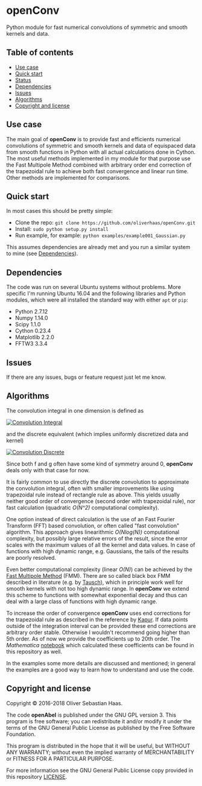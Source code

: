 
# openConv
Python module for fast numerical convolutions of symmetric and smooth kernels and data.


## Table of contents

- [Use case](#use-case)
- [Quick start](#quick-start)
- [Status](#status)
- [Dependencies](#dependencies)
- [Issues](#issues)
- [Algorithms](#algorithms)
- [Copyright and license](#copyright-and-license)


## Use case

The main goal of **openConv** is to provide fast and efficients numerical convolutions of symmetric and smooth kernels and data of equispaced data
from smooth functions in Python with all actual calculations done in Cython. 
The most useful methods implemented in my module for that purpose use the Fast Multipole Method combined with
arbitrary order end correction of the trapezoidal rule to achieve both fast convergence and linear run time. Other methods are implemented
for comparisons.



## Quick start

In most cases this should be pretty simple:

- Clone the repo: `git clone https://github.com/oliverhaas/openConv.git`
- Install: `sudo python setup.py install`
- Run example, for example: `python examples/example001_Gaussian.py`

This assumes dependencies are already met and you run a similar system to mine (see [Dependencies](#dependencies)).


## Dependencies

The code was run on several Ubuntu systems without problems. More specific I'm running Ubuntu 16.04 and the following libraries and
Python modules, which were all installed the standard way with either `apt` or `pip`:
- Python 2.7.12
- Numpy 1.14.0
- Scipy 1.1.0
- Cython 0.23.4
- Matplotlib 2.2.0
- FFTW3 3.3.4


## Issues

If there are any issues, bugs or feature request just let me know.

## Algorithms

The convolution integral in one dimension is defined as

<a href="https://www.codecogs.com/eqnedit.php?latex=(f*g)(t)=\int_{-\infty}^\infty{}f(\tau)g(t-\tau)d\tau" target="_blank">
<img src="https://latex.codecogs.com/gif.latex?F(y)=(f*g)(t)=\int_{-\infty}^\infty{}f(\tau)g(t-\tau)d\tau" title="Convolution Integral" /></a>

and the discrete equivalent (which implies uniformly discretized data and kernel)

<a href="https://www.codecogs.com/eqnedit.php?latex=(f*g)[n]=\sum_{m=-\infty}^\infty{}f[m]g[n-m]" target="_blank">
<img src="https://latex.codecogs.com/gif.latex?F(y)=(f*g)[n]=\sum_{m=-\infty}^\infty{}f[m]g[n-m]" title="Convolution Discrete" /></a>

Since both f and g often have some kind of symmetry around 0, **openConv** deals only with that case for now.

It is fairly common to use directly the discrete convolution to approximate the convolution integral, often with smaller
improvements like using trapezoidal rule instead of rectangle rule as above. This yields usually neither good order of convergence
(second order with trapezoidal rule), nor fast calculation (quadratic *O(N^2)* computational complexity).

One option instead of direct calculation is the use of an Fast Fourier Transform (FFT) based convolution, or often called
"fast convolution" algorithm. This approach gives linearithmic *O(Nlog(N))* computational complexity, but possibly large
relative errors of the result, since the error scales with the maximum values of all the kernel and data values. In case of
functions with high dynamic range, e.g. Gaussians, the tails of the results are poorly resolved.

Even better computational complexity (linear *O(N)*) can be achieved by the [Fast Multipole Method](https://en.wikipedia.org/wiki/Fast_multipole_method) (FMM). 
There are so called black box FMM described in literature (e.g. by [Tausch](https://link.springer.com/chapter/10.1007/978-3-642-25670-7_6)),
which in principle work well for smooth kernels with not too high dynamic range. In **openConv** we extend this scheme to functions
with somewhat exponential decay and thus can deal with a large class of functions with high dynamic range.

To increase the order of convergence **openConv** uses end corrections for the trapezoidal rule as described in the 
reference by [Kapur](https://epubs.siam.org/doi/abs/10.1137/S0036142995287847).
If data points outside of the integration interval can be provided these end corrections are arbitrary order stable. Otherwise I wouldn't
recommend going higher than 5th order. As of now we provide the coefficients up to 20th order. The *Mathematica* 
[notebook](add/calcCoeffsSmooth.nb) which calculated these coefficients can be found in this repository as well.

In the examples some more details are discussed and mentioned; in general the examples are a good way to learn how to understand and
use the code.


## Copyright and license

Copyright &copy; 2016-2018 Oliver Sebastian Haas.

The code **openAbel** is published under the GNU GPL version 3. This program is free software; you can redistribute it and/or modify
it under the terms of the GNU General Public License as published by the Free Software Foundation. 

This program is distributed in the hope that it will be useful, but WITHOUT ANY WARRANTY; without even the implied warranty of MERCHANTABILITY or FITNESS FOR A PARTICULAR PURPOSE. 

For more information see the GNU General Public License copy provided in this repository [LICENSE](LICENSE).




